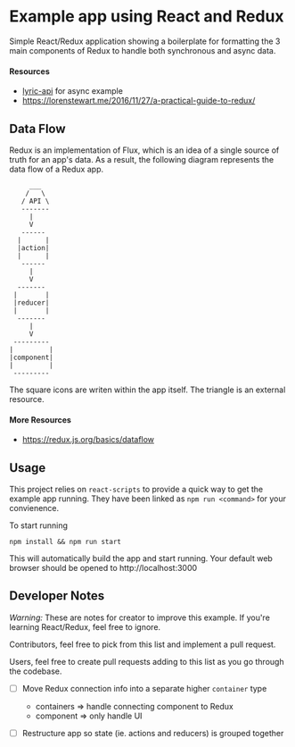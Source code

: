 # Example app using React and Redux

Simple React/Redux application showing a boilerplate for formatting the 3 main components of Redux to handle both synchronous and async data.

#### Resources

* [lyric-api](https://github.com/rhnvrm/lyric-api) for async example
* https://lorenstewart.me/2016/11/27/a-practical-guide-to-redux/

## Data Flow

Redux is an implementation of Flux, which is an idea of a single source of truth for an app's data. As a result, the following diagram represents the data flow of a Redux app.
```
     ___
    /   \ 
   / API \
   -------
     |
     V
   ------ 
  |      |
  |action|
  |      |
   ------ 
     |
     V
  ------- 
 |       |
 |reducer|
 |       |
  ------- 
     |
     V
 --------- 
|         |
|component|
|         |
 --------- 
```

The square icons are writen within the app itself. The triangle is an external resource.

#### More Resources

* https://redux.js.org/basics/dataflow

## Usage

This project relies on `react-scripts` to provide a quick way to get the example app running. They have been linked as `npm run <command>` for your convienence.

To start running
```
npm install && npm run start
```

This will automatically build the app and start running. Your default web browser should be opened to http://localhost:3000

## Developer Notes

*Warning:* These are notes for creator to improve this example. If you're learning React/Redux, feel free to ignore.

Contributors, feel free to pick from this list and implement a pull request.

Users, feel free to create pull requests adding to this list as you go through the codebase.

- [ ] Move Redux connection info into a separate higher `container` type
   * containers => handle connecting component to Redux
   * component  => only handle UI
- [ ] Restructure app so state (ie. actions and reducers) is grouped together

